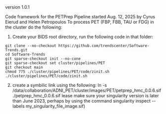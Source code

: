 version 1.0.1

Code framework for the PETPrep Pipeline started Aug. 12, 2025 by Cyrus Eierud and Helen Petropoulos
To process PET (FBP, FBB, TAU or FDG) in the cluster do the following:

1) Create your BIDS root directory, run the following code in that folder:
```
git clone --no-checkout https://github.com/trendscenter/Software-Trends.git
cd Software-Trends
git sparse-checkout init --no-cone
git sparse-checkout set cluster/pipelines/PET
git checkout main
chmod 775 ./cluster/pipelines/PET/code/zinit.sh
./cluster/pipelines/PET/code/zinit.sh
```
2) create a symbilic link using the following: ln -s /data/collaboration/ADNI_PET/cluster/images/PET/petprep_hmc_0.0.6.sif ./petprep_hmc_0.0.6.sif 
lease make sure your singularity version is later than June 2023, perhaps by using the command singularity inspect --labels my_singularity_file_image.sif)
